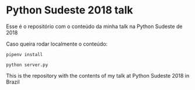 # Python Sudeste 2018 talk

Esse é o repositório com o conteúdo da minha talk na Python Sudeste de 2018

Caso queira rodar localmente o conteúdo:

```
pipenv install

python server.py
```

This is the repository with the contents of my talk at Python Sudeste 2018 in Brazil
